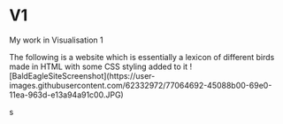 # V1
<p>My work in Visualisation 1 </p>
The following is a website which is essentially a lexicon of different birds made in HTML with some CSS styling added to it
![BaldEagleSiteScreenshot](https://user-images.githubusercontent.com/62332972/77064692-45088b00-69e0-11ea-963d-e13a94a91c00.JPG)

s
